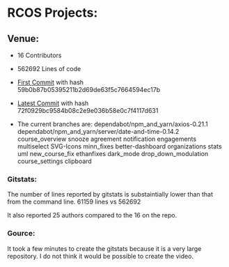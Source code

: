 # RCOS Projects:
## Venue:

* 16 Contributors

* 562692 Lines of code

* [First Commit](https://github.com/rcos/Venue2/commit/59b0b87b05395211b2d69de63f5c7664594ec17b) with hash 59b0b87b05395211b2d69de63f5c7664594ec17b

* [Latest Commit](https://github.com/rcos/Venue2/commit/72f0929bc9584b08c2e9e036b58e0c7f4117d631) with hash 72f0929bc9584b08c2e9e036b58e0c7f4117d631

* The current branches are:
    dependabot/npm_and_yarn/axios-0.21.1
    dependabot/npm_and_yarn/server/date-and-time-0.14.2
    course_overview
    snooze
    agreement
    notification
    engagements
    multiselect
    SVG-Icons
    minn_fixes
    better-dashboard
    organizations
    stats
    uml
    new_course_fix
    ethanfixes
    dark_mode
    drop_down_modulation
    course_settings
    clipboard

### Gitstats:

The number of lines reported by gitstats is substaintially lower than that from the command line. 61159 lines vs 562692

It also reported 25 authors compared to the 16 on the repo.

### Gource: 

It took a few minutes to create the gitstats because it is a very large repository. I do not think it would be possible to create the video. 
